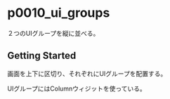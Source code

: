 # p0010_ui_groups

２つのUIグループを縦に並べる。
## Getting Started

画面を上下に区切り、それぞれにUIグループを配置する。

UIグループにはColumnウィジットを使っている。
